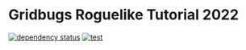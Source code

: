 # Gridbugs Roguelike Tutorial 2022

[![dependency status](https://deps.rs/repo/github/gridbugs/gridbugs-roguelike-tutorial-2022/status.svg)](https://deps.rs/repo/github/gridbugs/gridbugs-roguelike-tutorial-2022)
[![test](https://github.com/gridbugs/gridbugs-roguelike-tutorial-2022/actions/workflows/test.yml/badge.svg)](https://github.com/gridbugs/gridbugs-roguelike-tutorial-2022/actions/workflows/test.yml)
